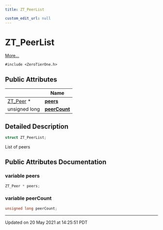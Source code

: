 ```yaml
---
title: ZT_PeerList

custom_edit_url: null
---
```


# ZT_PeerList



 [More...](#detailed-description)


`#include <ZeroTierOne.h>`

## Public Attributes

|                | Name           |
| -------------- | -------------- |
| [ZT_Peer](/autogen/libztcore/classes/struct_z_t___peer.md) * | **[peers](/autogen/libztcore/classes/struct_z_t___peer_list.md#variable-peers)**  |
| unsigned long | **[peerCount](/autogen/libztcore/classes/struct_z_t___peer_list.md#variable-peercount)**  |

## Detailed Description

```cpp
struct ZT_PeerList;
```


List of peers 

## Public Attributes Documentation

### variable peers

```cpp
ZT_Peer * peers;
```


### variable peerCount

```cpp
unsigned long peerCount;
```


-------------------------------

Updated on 20 May 2021 at 14:25:51 PDT